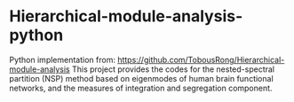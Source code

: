 # Hierarchical-module-analysis-python
Python implementation from: https://github.com/TobousRong/Hierarchical-module-analysis
This project provides the codes for the nested-spectral partition (NSP) method based on eigenmodes of human brain functional networks, and the measures of integration and segregation component. 
